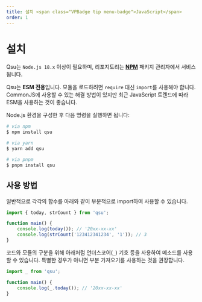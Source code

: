 ```yaml
---
title: 설치 <span class="VPBadge tip menu-badge">JavaScript</span>
order: 1
---
```


# 설치 <Badge type="tip" text="JavaScript" />

Qsu는 `Node.js 18.x` 이상이 필요하며, 리포지토리는 **[NPM](https://npmjs.com)** 패키지 관리자에서 서비스됩니다.

Qsu는 **ESM 전용**입니다. 모듈을 로드하려면 `require` 대신 `import`를 사용해야 합니다. CommonJS에 사용할 수 있는 해결 방법이 있지만 최근 JavaScript 트렌드에 따라 ESM을 사용하는 것이 좋습니다.

Node.js 환경을 구성한 후 다음 명령을 실행하면 됩니다:

```bash
# via npm
$ npm install qsu

# via yarn
$ yarn add qsu

# via pnpm
$ pnpm install qsu
```

## 사용 방법

일반적으로 각각의 함수를 아래와 같이 부분적으로 import하여 사용할 수 있습니다.

```javascript
import { today, strCount } from 'qsu';

function main() {
	console.log(today()); // '20xx-xx-xx'
	console.log(strCount('123412341234', '1')); // 3
}
```

코드와 모듈의 구분을 위해 아래처럼 언더스코어(`_`) 기호 등을 사용하여 메소드를 사용할 수 있습니다. 특별한 경우가 아니면 부분 가져오기를 사용하는 것을 권장합니다.

```javascript
import _ from 'qsu';

function main() {
	console.log(_.today()); // '20xx-xx-xx'
}
```

